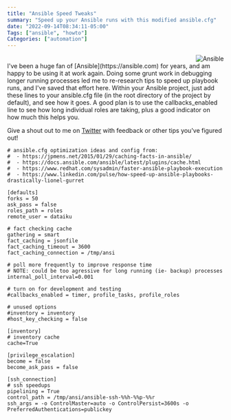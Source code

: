 ```yaml
---
title: "Ansible Speed Tweaks"
summary: "Speed up your Ansible runs with this modified ansible.cfg"
date: "2022-09-14T08:34:11-05:00"
Tags: ["ansible", "howto"]
Categories: ["automation"] 
---
```

<div align="right"><img src="/2022/Ansible_Logo.png" alt="Ansible"></div>I've been a huge fan of [Ansible](https://ansible.com) for years, and am happy to be using it at work again. Doing some grunt work in debugging longer running processes led me to re-research tips to speed up playbook runs, and I've saved that effort here. Within your Ansible project, just add these lines to your ansible.cfg file (in the root directory of the project by default), and see how it goes. A good plan is to use the callbacks_enabled line to see how long individual roles are taking, plus a good indicator on how much this helps you.

Give a shout out to me on [Twitter](https://twitter.com/fak3r) with feedback or other tips you've figured out!

```
# ansible.cfg optimization ideas and config from:
#  - https://jpmens.net/2015/01/29/caching-facts-in-ansible/
#  - https://docs.ansible.com/ansible/latest/plugins/cache.html
#  - https://www.redhat.com/sysadmin/faster-ansible-playbook-execution
#  - https://www.linkedin.com/pulse/how-speed-up-ansible-playbooks-drastically-lionel-gurret
 
[defaults]
forks = 50
ask_pass = false
roles_path = roles
remote_user = dataiku
 
# fact checking cache
gathering = smart
fact_caching = jsonfile
fact_caching_timeout = 3600
fact_caching_connection = /tmp/ansi
 
# poll more frequently to improve response time 
# NOTE: could be too agressive for long running (ie- backup) processes
internal_poll_interval=0.001
 
# turn on for development and testing
#callbacks_enabled = timer, profile_tasks, profile_roles
 
# unused options
#inventory = inventory
#host_key_checking = false
 
[inventory]
# inventory cache
cache=True
 
[privilege_escalation]
become = false
become_ask_pass = false
 
[ssh_connection]
# ssh speedups
pipelining = True
control_path = /tmp/ansi/ansible-ssh-%%h-%%p-%%r
ssh_args = -o ControlMaster=auto -o ControlPersist=3600s -o PreferredAuthentications=publickey
```
